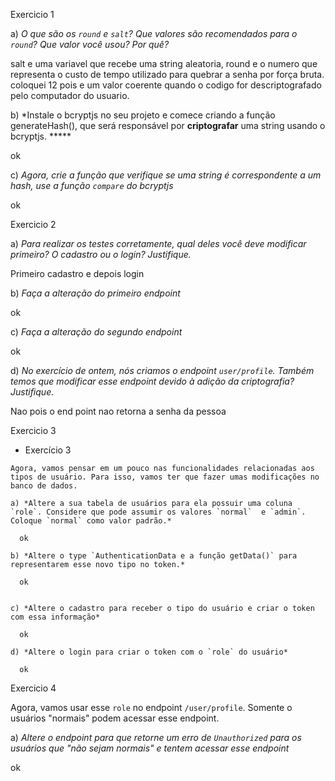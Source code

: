 Exercicio 1

a) *O que são os `round` e `salt`? Que valores são recomendados para o `round`? Que valor você usou? Por quê?*

   salt e uma variavel que recebe uma string aleatoria, round e o numero que representa o custo
   de tempo utilizado para quebrar a senha por força bruta. coloquei 12 pois e um valor coerente
   quando o codigo for descriptografado pelo computador do usuario. 

b) *Instale o bcryptjs no seu projeto e comece criando a função generateHash(), que será responsável por **criptografar** uma string usando o bcryptjs.  ***** 

   ok

c) *Agora, crie a função que verifique se uma string é correspondente a um hash, use a função `compare` do bcryptjs*

   ok

   Exercicio 2


a) *Para realizar os testes corretamente, qual deles você deve modificar primeiro? O cadastro ou o login? Justifique.*

   Primeiro cadastro e depois login

b) *Faça a alteração do primeiro endpoint*

   ok

c) *Faça a alteração do segundo endpoint*

   ok

d) *No exercício de ontem, nós criamos o endpoint `user/profile`. Também temos que modificar esse endpoint devido à adição da criptografia? Justifique.*

   Nao pois o end point nao retorna a senha da pessoa

   



   Exercicio 3

   - Exercício 3
    
    Agora, vamos pensar em um pouco nas funcionalidades relacionadas aos tipos de usuário. Para isso, vamos ter que fazer umas modificações no banco de dados.
    
    a) *Altere a sua tabela de usuários para ela possuir uma coluna `role`. Considere que pode assumir os valores `normal`  e `admin`. Coloque `normal` como valor padrão.*

      ok

    b) *Altere o type `AuthenticationData e a função getData()` para representarem esse novo tipo no token.*

      ok

    
    c) *Altere o cadastro para receber o tipo do usuário e criar o token com essa informação*
    
      ok

    d) *Altere o login para criar o token com o `role` do usuário*

      ok



   Exercicio 4



   Agora, vamos usar esse `role` no endpoint `/user/profile`. Somente o usuários "normais" podem acessar esse endpoint. 

   a) *Altere o endpoint para que retorne um erro de `Unauthorized` para os usuários que "não sejam normais" e tentem acessar esse endpoint*

   ok